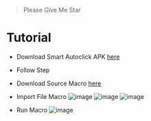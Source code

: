 > Please Give Me Star


# Tutorial

- Download Smart Autoclick APK [here](https://github.com/Nain57/Smart-AutoClicker/releases/download/2.2.0/smartautoclicker-fDroid-release.apk)
- Follow Step
- Download Source Macro [here](https://cdn.discordapp.com/attachments/1020693448690503721/1152925660591951892/auto.zip)
- Import File Macro
![image](https://github.com/SerenityEirlys/Rise-of-KingDooms-Auto-Marco-Bot/assets/100836558/d1fcde71-0aea-4876-b118-9b142a7ce810)
![image](https://github.com/SerenityEirlys/Rise-of-KingDooms-Auto-Marco-Bot/assets/100836558/d212436d-f9cf-4d3d-8f68-af3f34007d48)
![image](https://github.com/SerenityEirlys/Rise-of-KingDooms-Auto-Marco-Bot/assets/100836558/114a1eb4-e44a-4da7-9859-ee970219e64e)

- Run Macro
![image](https://github.com/SerenityEirlys/Rise-of-KingDooms-Auto-Marco-Bot/assets/100836558/f1f9d767-ffd6-4c0d-8ecd-e722e6fcbc98)
